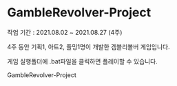 # GambleRevolver-Project

작업 기간 : 2021.08.02 ~ 2021.08.27 (4주)

4주 동안 기획1, 아트2, 플밍1명이 개발한
겜블리볼버 게임입니다.

게임 실행폴더에 .bat파일을 클릭하면 플레이할 수 있습니다.

 GambleRevolver-Project
 
